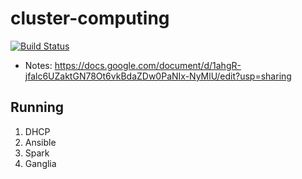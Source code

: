 # cluster-computing

[![Build Status](https://travis-ci.org/acswmu/cluster-computing.svg?branch=master)](https://travis-ci.org/acswmu/cluster-computing)
- Notes: https://docs.google.com/document/d/1ahgR-jfalc6UZaktGN78Ot6vkBdaZDw0PaNIx-NyMlU/edit?usp=sharing

## Running
1. DHCP
2. Ansible
3. Spark
4. Ganglia
